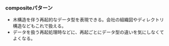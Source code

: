 ### compositeパターン

- 木構造を伴う再起的なデータ型を表現できる。会社の組織図やディレクトリ構造などもこれで扱える。
- データを扱う再起処理時などに、再起ごとにデータ型の違いを気にしなくてよくなる。